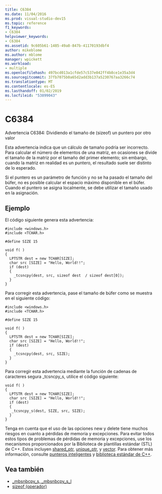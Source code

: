 ```yaml
---
title: C6384
ms.date: 11/04/2016
ms.prod: visual-studio-dev15
ms.topic: reference
f1_keywords:
- C6384
helpviewer_keywords:
- C6384
ms.assetid: 9c605b61-1485-49a8-847b-41170193dbf4
author: mikeblome
ms.author: mblome
manager: wpickett
ms.workload:
- multiple
ms.openlocfilehash: 497bcd013a1cfde57c537e042ff4b8ce1e35a3d4
ms.sourcegitcommit: 37fb7075b0a65d2add3b137a5230767aa3266c74
ms.translationtype: MT
ms.contentlocale: es-ES
ms.lasthandoff: 01/02/2019
ms.locfileid: "53899043"
---
```

# <a name="c6384"></a>C6384
Advertencia C6384: Dividiendo el tamaño de (sizeof) un puntero por otro valor

 Esta advertencia indica que un cálculo de tamaño podría ser incorrecto. Para calcular el número de elementos de una matriz, en ocasiones se divide el tamaño de la matriz por el tamaño del primer elemento; sin embargo, cuando la matriz en realidad es un puntero, el resultado suele ser distinto de lo esperado.

 Si el puntero es un parámetro de función y no se ha pasado el tamaño del búfer, no es posible calcular el espacio máximo disponible en el búfer. Cuando el puntero se asigna localmente, se debe utilizar el tamaño usado en la asignación.

## <a name="example"></a>Ejemplo
 El código siguiente genera esta advertencia:

```
#include <windows.h>
#include <TCHAR.h>

#define SIZE 15

void f( )
{
  LPTSTR dest = new TCHAR[SIZE];
  char src [SIZE] = "Hello, World!!";
  if (dest)
  {
    _tcsncpy(dest, src, sizeof dest  / sizeof dest[0]);
  }
}
```

 Para corregir esta advertencia, pase el tamaño de búfer como se muestra en el siguiente código:

```
#include <windows.h>
#include <TCHAR.h>

#define SIZE 15

void f( )
{
  LPTSTR dest = new TCHAR[SIZE];
  char src [SIZE] = "Hello, World!!";
  if (dest)
  {
    _tcsncpy(dest, src, SIZE);
  }
}
```

 Para corregir esta advertencia mediante la función de cadenas de caracteres segura _tcsncpy_s, utilice el código siguiente:

```
void f( )
{
  LPTSTR dest = new TCHAR[SIZE];
  char src [SIZE] = "Hello, World!!";
  if (dest)
  {
   _tcsncpy_s(dest, SIZE, src, SIZE);
  }
}
```

 Tenga en cuenta que el uso de las opciones new y delete tiene muchos riesgos en cuanto a pérdidas de memoria y excepciones. Para evitar todos estos tipos de problemas de pérdidas de memoria y excepciones, use los mecanismos proporcionados por la Biblioteca de plantillas estándar (STL) de C++. Estos incluyen [shared_ptr](/cpp/standard-library/shared-ptr-class), [unique_ptr](/cpp/standard-library/unique-ptr-class), y [vector](/cpp/standard-library/vector). Para obtener más información, consulte [punteros inteligentes](/cpp/cpp/smart-pointers-modern-cpp) y [biblioteca estándar de C++](/cpp/standard-library/cpp-standard-library-reference).

## <a name="see-also"></a>Vea también

- [_mbsnbcpy_s, _mbsnbcpy_s_l](/cpp/c-runtime-library/reference/mbsnbcpy-s-mbsnbcpy-s-l)
- [sizeof (operador)](/cpp/cpp/sizeof-operator)